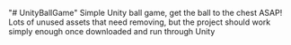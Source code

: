 "# UnityBallGame" 
Simple Unity ball game, get the ball to the chest ASAP! 
Lots of unused assets that need removing, but the project should work simply enough once downloaded and run through Unity
